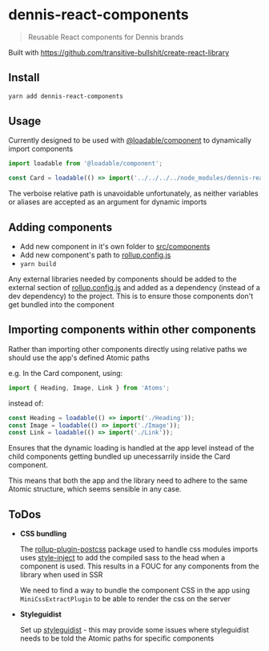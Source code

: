 # dennis-react-components

> Reusable React components for Dennis brands

Built with https://github.com/transitive-bullshit/create-react-library

## Install

```bash
yarn add dennis-react-components
```

## Usage

Currently designed to be used with [@loadable/component](https://github.com/smooth-code/loadable-components) to dynamically import components

```jsx
import loadable from '@loadable/component';

const Card = loadable(() => import('../../../../node_modules/dennis-react-components/dist/Card'));
```

The verboise relative path is unavoidable unfortunately, as neither variables or aliases are accepted as an argument for dynamic imports

## Adding components

* Add new component in it's own folder to [src/components](src/components)
* Add new component's path to [rollup.config.js](rollup.config.js)
* `yarn build`

Any external libraries needed by components should be added to the external section of [rollup.config.js](rollup.config.js) and added as a dependency (instead of a dev dependency) to the project. This is to ensure those components don't get bundled into the component

## Importing components within other components

Rather than importing other components directly using relative paths we should use the app's defined Atomic paths

e.g. In the Card component, using:

```jsx
import { Heading, Image, Link } from 'Atoms';
```

instead of:

```jsx
const Heading = loadable(() => import('./Heading'));
const Image = loadable(() => import('./Image'));
const Link = loadable(() => import('./Link'));
```

Ensures that the dynamic loading is handled at the app level instead of the child components getting bundled up unecessarrily inside the Card component.

This means that both the app and the library need to adhere to the same Atomic structure, which seems sensible in any case.

## ToDos

* __CSS bundling__

  The [rollup-plugin-postcss](https://github.com/egoist/rollup-plugin-postcss) package used to handle css modules imports uses [style-inject](https://github.com/egoist/style-inject) to add the compiled sass to the head when a component is used. This results in a FOUC for any components from the library when used in SSR
  
  We need to find a way to bundle the component CSS in the app using `MiniCssExtractPlugin` to be able to render the css on the server

* __Styleguidist__

  Set up [styleguidist](https://github.com/styleguidist/react-styleguidist) - this may provide some issues where styleguidist needs to be told the Atomic paths for specific components